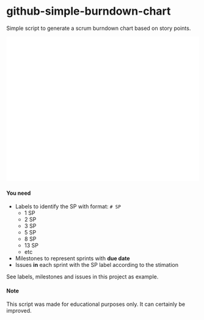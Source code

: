 # github-simple-burndown-chart

Simple script to generate a scrum burndown chart based on story points.

![example burndown chart](sprint1_burndown.jpg)

#### You need

* Labels to identify the SP with format: `# SP`
  * 1 SP
  * 2 SP
  * 3 SP
  * 5 SP
  * 8 SP
  * 13 SP
  * etc
* Milestones to represent sprints with **due date**
* Issues **in** each sprint with the SP label according to the stimation

See labels, milestones and issues in this project as example.

#### Note

This script was made for educational purposes only.
It can certainly be improved.
